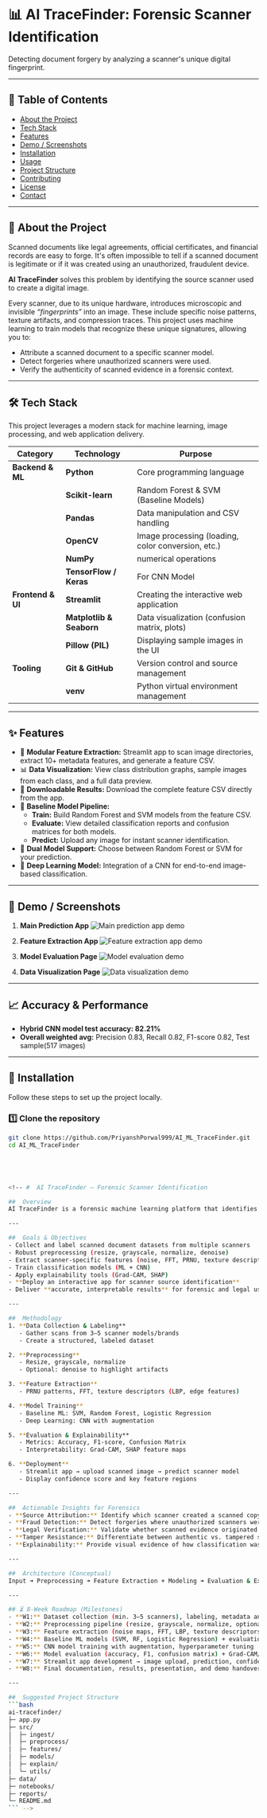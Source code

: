 # 📊 AI TraceFinder: Forensic Scanner Identification

Detecting document forgery by analyzing a scanner's unique digital fingerprint.

---

## 📘 Table of Contents
- [About the Project](#-about-the-project)
- [Tech Stack](#-tech-stack)
- [Features](#-features)
- [Demo / Screenshots](#-demo--screenshots)
- [Installation](#-installation)
- [Usage](#-usage)
- [Project Structure](#-project-structure)
- [Contributing](#-contributing)
- [License](#-license)
- [Contact](#-contact)

---

## 🎯 About the Project

Scanned documents like legal agreements, official certificates, and financial records are easy to forge. It's often impossible to tell if a scanned document is legitimate or if it was created using an unauthorized, fraudulent device.

**AI TraceFinder** solves this problem by identifying the source scanner used to create a digital image.

Every scanner, due to its unique hardware, introduces microscopic and invisible *“fingerprints”* into an image. These include specific noise patterns, texture artifacts, and compression traces. This project uses machine learning to train models that recognize these unique signatures, allowing you to:

- Attribute a scanned document to a specific scanner model.  
- Detect forgeries where unauthorized scanners were used.  
- Verify the authenticity of scanned evidence in a forensic context.

---

## 🛠 Tech Stack

This project leverages a modern stack for machine learning, image processing, and web application delivery.

| Category | Technology | Purpose |
|-----------|-------------|----------|
| **Backend & ML** | **Python** | Core programming language |
| | **Scikit-learn** | Random Forest & SVM (Baseline Models) |
| | **Pandas** | Data manipulation and CSV handling |
| | **OpenCV** | Image processing (loading, color conversion, etc.) |
| | **NumPy** | numerical operations |
| | **TensorFlow / Keras** | For CNN Model |
| **Frontend & UI** | **Streamlit** | Creating the interactive web application |
| | **Matplotlib & Seaborn** | Data visualization (confusion matrix, plots) |
| | **Pillow (PIL)** | Displaying sample images in the UI |
| **Tooling** | **Git & GitHub** | Version control and source management |
| | **venv** | Python virtual environment management |

---

## ✨ Features

- 🧩 **Modular Feature Extraction:** Streamlit app to scan image directories, extract 10+ metadata features, and generate a feature CSV.  
- 📊 **Data Visualization:** View class distribution graphs, sample images from each class, and a full data preview.  
- 💾 **Downloadable Results:** Download the complete feature CSV directly from the app.  
- 🤖 **Baseline Model Pipeline:**  
  - **Train:** Build Random Forest and SVM models from the feature CSV.  
  - **Evaluate:** View detailed classification reports and confusion matrices for both models.  
  - **Predict:** Upload any image for instant scanner identification.  
- 🔀 **Dual Model Support:** Choose between Random Forest or SVM for your prediction.  
- 🧠 **Deep Learning Model:** Integration of a CNN for end-to-end image-based classification.

---

## 📸 Demo / Screenshots

1.  **Main Prediction App**
    ![Main prediction app demo](./img/Main%20Prediction%20App.png)

2.  **Feature Extraction App**
    ![Feature extraction app demo](./img/Feature%20Extraction%20App.png)

3.  **Model Evaluation Page**
    ![Model evaluation demo](./img/Model%20Evaluation%20Page.png)

4.  **Data Visualization Page**
    ![Data visualization demo](./img/Data%20Visualization%20Page.png)

---

## 📈 Accuracy & Performance
* **Hybrid CNN model test accuracy: 82.21%**
* **Overall weighted avg:** Precision 0.83, Recall 0.82, F1-score 0.82, Test sample(517 images)

---

## 🚀 Installation

Follow these steps to set up the project locally.

### 1️⃣ Clone the repository
```bash
git clone https://github.com/PriyanshPorwal999/AI_ML_TraceFinder.git
cd AI_ML_TraceFinder





<!-- #  AI TraceFinder — Forensic Scanner Identification  

##  Overview  
AI TraceFinder is a forensic machine learning platform that identifies the **source scanner device** used to digitize a document or image. Each scanner (brand/model) introduces unique **noise, texture, and compression artifacts** that serve as a fingerprint. By analyzing these patterns, AI TraceFinder enables **fraud detection, authentication, and forensic validation** in scanned documents.  

---

##  Goals & Objectives  
- Collect and label scanned document datasets from multiple scanners  
- Robust preprocessing (resize, grayscale, normalize, denoise)  
- Extract scanner-specific features (noise, FFT, PRNU, texture descriptors)  
- Train classification models (ML + CNN)  
- Apply explainability tools (Grad-CAM, SHAP)  
- **Deploy an interactive app for scanner source identification**  
- Deliver **accurate, interpretable results** for forensic and legal use cases  

---

##  Methodology 
1. **Data Collection & Labeling**  
   - Gather scans from 3–5 scanner models/brands  
   - Create a structured, labeled dataset  

2. **Preprocessing**  
   - Resize, grayscale, normalize  
   - Optional: denoise to highlight artifacts  

3. **Feature Extraction**  
   - PRNU patterns, FFT, texture descriptors (LBP, edge features)  

4. **Model Training**  
   - Baseline ML: SVM, Random Forest, Logistic Regression  
   - Deep Learning: CNN with augmentation  

5. **Evaluation & Explainability**  
   - Metrics: Accuracy, F1-score, Confusion Matrix  
   - Interpretability: Grad-CAM, SHAP feature maps  

6. **Deployment**  
   - Streamlit app → upload scanned image → predict scanner model  
   - Display confidence score and key feature regions  

---

##  Actionable Insights for Forensics  
- **Source Attribution:** Identify which scanner created a scanned copy of a document.  
- **Fraud Detection:** Detect forgeries where unauthorized scanners were used.  
- **Legal Verification:** Validate whether scanned evidence originated from approved devices.  
- **Tamper Resistance:** Differentiate between authentic vs. tampered scans.  
- **Explainability:** Provide visual evidence of how classification was made.  

---

##  Architecture (Conceptual)  
Input ➜ Preprocessing ➜ Feature Extraction + Modeling ➜ Evaluation & Explainability ➜ Prediction App  

---

## ⏳ 8-Week Roadmap (Milestones)  
- **W1:** Dataset collection (min. 3–5 scanners), labeling, metadata analysis  
- **W2:** Preprocessing pipeline (resize, grayscale, normalize, optional denoise)  
- **W3:** Feature extraction (noise maps, FFT, LBP, texture descriptors)  
- **W4:** Baseline ML models (SVM, RF, Logistic Regression) + evaluation  
- **W5:** CNN model training with augmentation, hyperparameter tuning  
- **W6:** Model evaluation (accuracy, F1, confusion matrix) + Grad-CAM/SHAP analysis  
- **W7:** Streamlit app development → image upload, prediction, confidence output  
- **W8:** Final documentation, results, presentation, and demo handover  

---

##  Suggested Project Structure  
```bash
ai-tracefinder/
├─ app.py              
├─ src/
│  ├─ ingest/           
│  ├─ preprocess/        
│  ├─ features/          
│  ├─ models/            
│  ├─ explain/           
│  └─ utils/             
├─ data/                 
├─ notebooks/            
├─ reports/              
└─ README.md
``` -->


